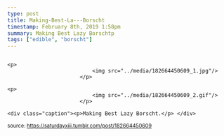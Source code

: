 ```yaml
---
type: post
title: Making-Best-La---Borscht
timestamp: February 8th, 2019 1:58pm
summary: Making Best Lazy Borschtp 
tags: ["edible", "borscht"]
---
```


                
                
                
                                                                                       <p>
                               <img src="../media/182664450609_1.jpg"/>
                           </p>
                                                                                                                           <p>
                               <img src="../media/182664450609_2.gif"/>
                           </p>
                                                                                                                      <div class="caption"><p>Making Best Lazy Borscht.</p> </div>
                                    
                
                
                
                
                                
<small>source: https://saturdayxiii.tumblr.com/post/182664450609</small>